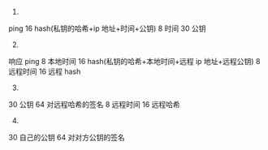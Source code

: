 1.
  ping
  16 hash(私钥的哈希+ip 地址+时间+公钥)
  8 时间
  30 公钥

2.
  响应
  ping
  8 本地时间
  16 hash(私钥的哈希+本地时间+远程 ip 地址+远程公钥)
  8 远程时间
  16 远程 hash

3.
  30 公钥
  64 对远程哈希的签名
  8 远程时间
  16 远程哈希

4.
  30 自己的公钥
  64 对对方公钥的签名
